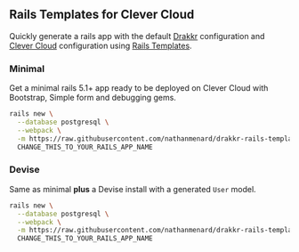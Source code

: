 ## Rails Templates for Clever Cloud

Quickly generate a rails app with the default [Drakkr](https://drakkr.com) configuration
and [Clever Cloud](http://clever-cloud.com/) configuration using
[Rails Templates](http://guides.rubyonrails.org/rails_application_templates.html).

### Minimal

Get a minimal rails 5.1+ app ready to be deployed on Clever Cloud with Bootstrap, Simple form and debugging gems.

```bash
rails new \
  --database postgresql \
  --webpack \
  -m https://raw.githubusercontent.com/nathanmenard/drakkr-rails-templates/master/clever_cloud/minimal.rb \
  CHANGE_THIS_TO_YOUR_RAILS_APP_NAME
```

### Devise

Same as minimal **plus** a Devise install with a generated `User` model.

```bash
rails new \
  --database postgresql \
  --webpack \
  -m https://raw.githubusercontent.com/nathanmenard/drakkr-rails-templates/master/clever_cloud/devise.rb \
  CHANGE_THIS_TO_YOUR_RAILS_APP_NAME
```
